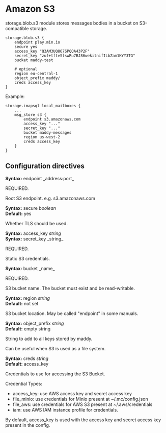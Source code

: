 # Amazon S3

storage.blob.s3 module stores messages bodies in a bucket on S3-compatible storage.

```
storage.blob.s3 {
    endpoint play.min.io
    secure yes
    access_key "Q3AM3UQ867SPQQA43P2F"
    secret_key "zuf+tfteSlswRu7BJ86wekitnifILbZam1KYY3TG"
    bucket maddy-test

    # optional
    region eu-central-1
    object_prefix maddy/
    creds access_key
}
```

Example:
```
storage.imapsql local_mailboxes {
    ...
    msg_store s3 {
        endpoint s3.amazonaws.com
        access_key "..."
        secret_key "..."
        bucket maddy-messages
        region us-west-2
        creds access_key
    }
}
```

## Configuration directives

**Syntax:** endpoint _address:port\_

REQUIRED.

Root S3 endpoint. e.g. s3.amazonaws.com

**Syntax:** secure _boolean_ <br>
**Default:** yes

Whether TLS should be used.

**Syntax:** access\_key _string_ <br>
**Syntax:** secret\_key _string\_

REQUIRED.

Static S3 credentials.

**Syntax:** bucket _name\_

REQUIRED.

S3 bucket name. The bucket must exist and
be read-writable.

**Syntax:** region _string_ <br>
**Default:** not set

S3 bucket location. May be called "endpoint"
in some manuals.

**Syntax:** object\_prefix _string_ <br>
**Default:** empty string

String to add to all keys stored by maddy.

Can be useful when S3 is used as a file system.

**Syntax:** creds _string_ <br>
**Default:** access_key

Credentials to use for accessing the S3 Bucket.

Credential Types:
 - access_key: use AWS access key and secret access key 
 - file_minio: use credentials for Minio present at ~/.mc/config.json
 - file_aws: use credentials for AWS S3 present at ~/.aws/credentials
 - iam: use AWS IAM instance profile for credentials.

By default, access_key is used with the access key and secret access key present in the config.
